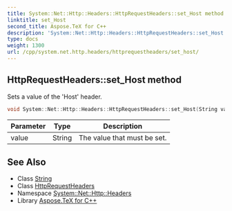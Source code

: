 ```yaml
---
title: System::Net::Http::Headers::HttpRequestHeaders::set_Host method
linktitle: set_Host
second_title: Aspose.TeX for C++
description: 'System::Net::Http::Headers::HttpRequestHeaders::set_Host method. Sets a value of the ''Host'' header in C++.'
type: docs
weight: 1300
url: /cpp/system.net.http.headers/httprequestheaders/set_host/
---
```

## HttpRequestHeaders::set_Host method


Sets a value of the 'Host' header.

```cpp
void System::Net::Http::Headers::HttpRequestHeaders::set_Host(String value)
```


| Parameter | Type | Description |
| --- | --- | --- |
| value | String | The value that must be set. |

## See Also

* Class [String](../../../system/string/)
* Class [HttpRequestHeaders](../)
* Namespace [System::Net::Http::Headers](../../)
* Library [Aspose.TeX for C++](../../../)
